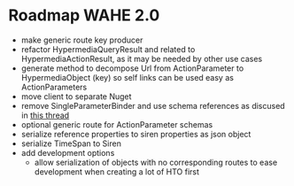 # Roadmap WAHE 2.0

- make generic route key producer
- refactor HypermediaQueryResult and related to HypermediaActionResult, as it may be needed by other use cases
- generate method to decompose Url from ActionParameter to HypermediaObject (key) so self links can be used easy as ActionParameters
- move client to separate Nuget
- remove SingleParameterBinder and use schema references as discused in [this thread](https://github.com/kevinswiber/siren/issues/84)
- optional generic route for ActionParameter schemas
- serialize reference properties to siren properties as json object
- serialize TimeSpan to Siren
- add development options
	- allow serialization of objects with no corresponding routes to ease development when creating a lot of HTO first
